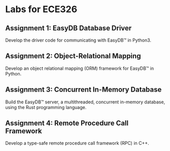 # Labs for ECE326
## Assignment 1: EasyDB Database Driver
Develop the driver code for communicating with EasyDB™ in Python3.
## Assignment 2: Object-Relational Mapping
Develop an object relational mapping (ORM) framework for EasyDB™ in Python.
## Assignment 3: Concurrent In-Memory Database
Build the EasyDB™ server, a multithreaded, concurrent in-memory database, using the Rust programming language.
## Assignment 4: Remote Procedure Call Framework
Develop a type-safe remote procedure call framework (RPC) in C++.
